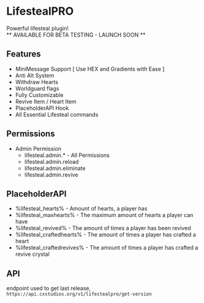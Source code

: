 # LifestealPRO
Powerful lifesteal plugin! <br>
** AVAILABLE FOR BETA TESTING - LAUNCH SOON **
## Features
- MiniMessage Support [ Use HEX and Gradients with Ease ]
- Anti Alt System
- Withdraw Hearts
- Worldguard flags
- Fully Customizable
- Revive Item / Heart Item
- PlaceholderAPI Hook
- All Essential Lifesteal commands

## Permissions 
- Admin Permission
  - lifesteal.admin.* - All Permissions
  - lifesteal.admin.reload
  - lifesteal.admin.eliminate
  - lifesteal.admin.revive

## PlaceholderAPI
- %lifesteal_hearts% - Amount of hearts, a player has
- %lifesteal_maxhearts% - The maximum amount of hearts a player can have
- %lifesteal_revived% - The amount of times a player has been revived
- %lifesteal_craftedhearts% - The amount of times a player has crafted a heart
- %lifesteal_craftedrevives% - The amount of times a player has crafted a revive crystal

## API
endpoint used to get last release,
```https://api.cxstudios.org/v1/lifestealpro/get-version```
